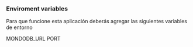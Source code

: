 

### Enviroment variables

Para que funcione esta aplicación deberás agregar las siguientes variables de entorno

MONDODB_URL
PORT